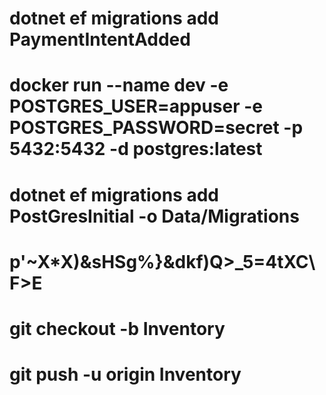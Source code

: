# dotnet ef migrations add PaymentIntentAdded

# docker run --name dev -e POSTGRES_USER=appuser -e POSTGRES_PASSWORD=secret -p 5432:5432 -d postgres:latest

 # dotnet ef migrations add PostGresInitial -o Data/Migrations
 # p'~X*X)&sHSg%}&dkf)Q>_5=4tXC\F>E
 # git checkout -b Inventory
 # git push -u origin Inventory
 
